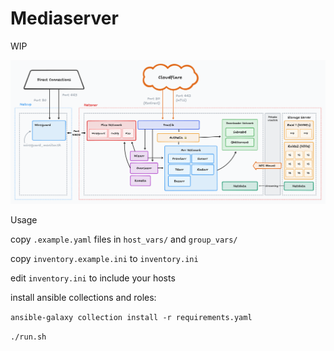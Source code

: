 # Mediaserver

WIP

![](./assets/diagram.png)

Usage

copy `.example.yaml` files in `host_vars/` and `group_vars/`

copy `inventory.example.ini` to `inventory.ini`

edit `inventory.ini` to include your hosts

install ansible collections and roles:

`ansible-galaxy collection install -r requirements.yaml`

`./run.sh`

